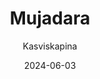 ---
title: "Muja­dara"
image: "https://vegaanibotti.lauravuo.me/2024/06/2024-06-03_small.png"
date: 2024-06-03
receipt_url: "https://kasviskapina.fi/reseptit/mujadara"
author: "Kasviskapina"
---